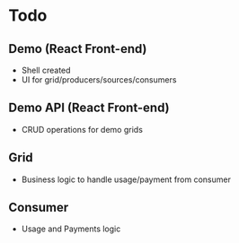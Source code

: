 # Todo

## Demo (React Front-end)

* Shell created
* UI for grid/producers/sources/consumers

## Demo API (React Front-end)

* CRUD operations for demo grids

## Grid

* Business logic to handle usage/payment from consumer

## Consumer

* Usage and Payments logic
